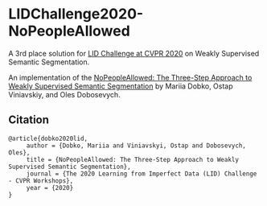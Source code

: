 # LIDChallenge2020-NoPeopleAllowed
A 3rd place solution for [LID Challenge at CVPR 2020](https://lidchallenge.github.io/) on Weakly Supervised Semantic Segmentation. 

An implementation of the [NoPeopleAllowed: The Three-Step Approach to Weakly Supervised Semantic Segmentation](https://arxiv.org/abs/2006.07601) by Mariia Dobko, Ostap Viniavskiy, and Oles Dobosevych.


## Citation
```
@article{dobko2020lid,
     author = {Dobko, Mariia and Viniavskyi, Ostap and Dobosevych, Oles},
     title = {NoPeopleAllowed: The Three-Step Approach to Weakly Supervised Semantic Segmentation},
     journal = {The 2020 Learning from Imperfect Data (LID) Challenge - CVPR Workshops},
     year = {2020}
}
```


##